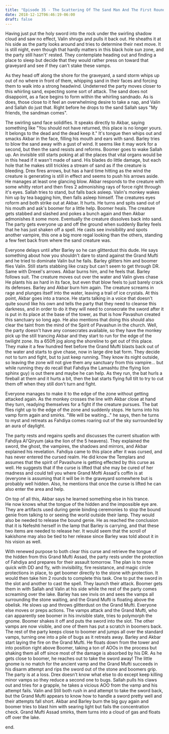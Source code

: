 ```yaml
---
title: "Episode 35 - The Scattering Of The Sand Man And The First Round Goes To The Grand Mufti "
date: 2018-12-12T06:46:19-06:00
draft: false
---
```


Having just put the holy sword into the rock under the swirling shadow cloud and saw no effect, Valin shrugs and pulls it back out. He sheaths it at his side as the party looks around and tries to determine their next move. It is still night, even though that hardly matters in this black hole sun zone, and the party still hasn't' rested. They contemplate heading out and finding a place to sleep but decide that they would rather press on toward that graveyard and see if they can't stake these vamps.

As they head off along the shore for the graveyard, a sand storm whips up out of no where in front of them, whipping sand in their faces and forcing them to walk into a strong headwind. Undeterred the party moves closer to this whirling sand, expecting some sort of attack. The sand does not disappoint, as a face begins to form within the whirling sandnado. As is does, those close to it feel an overwhelming desire to take a nap, and Valin and Sallah do just that. Right before he drops to the sand Sallah says "My friends, the sandman comes".

The swirling sand face solidifies. It speaks directly to Akbar, saying something like "You should not have returned, this place is no longer yours. It belongs to the dead and the dead keep it." It's tongue then whips out and smacks Akbar in the face, filling his mouth and ears with sand. Barley tries to blow the sand away with a gust of wind. It seems like it may work for a second, but then the sand resists and reforms. Boomer goes to wake Sallah up. An invisible still starts poking at all the places that vital organs would be in this head if it wasn't made of sand. His blades do little damage, but each hole that he makes still trickles a stream of sand as if the creature is bleeding. Drex fires arrows, but has a hard time hitting as the wind the creature is generating is still in effect and seems to push his arrows aside. He manages at least one glancing blow. Akbar responds to the creature with some whitty retort and then fires 2 admonishing rays of force right through it's eyes. Sallah tries to stand, but falls back asleep. Valin's monkey wakes him up by tea bagging him, then falls asleep himself. The creatures eyes roform and both strike out at Akbar. It hurts. He turns and spits sand out of his mouth and ask's boomer for a little help. Boomer heals. The creature gets stabbed and slashed and pokes a bunch again and then Akbar admonishes it some more. Eventually the creature dissolves back into sand. The party gets everyone up and off the ground when suddenly Barley feels that he has just shaken off a spell. He casts see invisibility and spots another vampire, this one a big more regal looking than the others, standing a few feet back from where the sand creature was.

Everyone delays until after Barley so he can glitterdust this dude. He says something about how you shouldn't dare to stand against the Grand Mufti and he tried to dominate Valin but he fails. Barley glitters him and boomer flies Valin. Still starts stabbing like crazy but can't seem to get through DR. Same with Drexel's arrows. Akbar burns him, and he feels that. Barley follows suit. The creature moves out over the water and Valin gives chase He plants his ax hard in its face, but even that blow feels to just barely crack its defenses. Barley and Akbar burn him again. The creature screams in rage and plunges itself into the water, leaving a trail of ice crystals. At this point, Akbar goes into a trance. He starts talking in a voice that doesn't quite sound like his own and tells the party that they need to cleanse this darkness, and in order to do it they will need to consecrate the sword after it is put in its place at the base of the tower, as that is how Pavashun created this sanctuary so long ago. He also mentions that doing this should also clear the taint from the mind of the Spirit of Pavashun in the church. Well, the party doesn't have any consecrates available, so they have the monkey pick up the still trancing Akbar and they start to run for the edge of the twilight zone. Its a 650ft jog along the shoreline to get out of this place. They make it a few hundred feet before the Grand Mufti blasts back out of the water and starts to give chase, now in large dire bat form. They decide not to turn and fight, but to just keep running. They know its night outside, so leaving the zone will not give them any sanctuary from this vampire... but while running they do recall that Fahdiya the Lamashtu (the flying lion sphinx guy) is out there and maybe he can help. As they run, the bat hurls a fireball at them and it hurts a bit, then the bat starts flying full tilt to try to cut them off when they still don't turn and fight.

Everyone manages to make it to the edge of the zone without getting attacked again. As the monkey crosses the line with Akbar close at hand they turn, readying themselves for a fight if the creature pursues. The bat flies right up to the edge of the zone and suddenly stops. He turns into his vamp form again and smirks. "We will be waiting..." he says, then he turns to myst and retreats as Fahdiya comes roaring out of the sky surrounded by an aura of daylight.

The party rests and regains spells and discusses the current situation with Fahdiya Al'Qiryum (aka the lion of the 5 heavens). They explained the sword, the ghost, the vampires, the shadows and mirrors, and Akbar explained his revelation. Fahdiya came to this place after it was cursed, and has never entered the cursed realm. He did know the Templars and assumes that the spirit of Pavashune is getting effected by this curse as well. He suggests that if the curse is lifted that she may be cured of her madness and could tell you where Grand Mofti Assad's coffin is at (everyone is assuming that it will be in the graveyard somewhere but is probably well hidden. Also, he mentions that once the curse is lifted he can also enter the area and help.

On top of all this, Akbar says he learned something else in his trance. He now knows what the tongue of the hidden and the impossible eye are. They are artifacts used during genie binding ceremonies to stop the bound genie from talking to or seeing the world outside their lamp. They would also be needed to release the bound genie. He as reached the conclusion that it is Nefeshti herself in the lamp that Barley is carrying, and that these two items are needed to release her. It would seem that the scroll of kakishone may also be tied to her release since Barley was told about it in his vision as well.

With renewed purpose to both clear this curse and retrieve the tongue of the hidden from this Grand Mufti Assad, the party rests under the protection of Fahdiya and prepares for their assault tomorrow. The plan is to move quick with DD and fly, with invisibility, fire resistance, and magic circle protections in place, to get boomer directly to the stone with protection. It would then take him 2 rounds to complete this task. One to put the sword in the slot and another to cast the spell. They launch their attack. Boomer gets them in with Sallah and Valin at his side while the rest of the party comes screaming over the lake. Barley has see invis on and sees the vamps all surrounding the stone waiting, and the Grand Mufti is floating above the obelisk. He slows up and throws glitterdust on the Grand Mufti. Everyone else moves or preps actions. The vamps attack and the Grand Mufti, who can apparently see boomer in his invisible state, tries to polymorph the gnome. Boomer shakes it off and puts the sword into the slot. The other vamps are now visible, and one of them has put a scratch in boomers back. The rest of the party keeps close to boomer and jumps all over the standard vamps, turning one into a pile of bugs as it retreats away. Barley and Akbar start laying the fire on the Grand Mufti. He floats down from the tower and into position right above Boomer, taking a ton of AOOs in the process but shaking them all off since most of the damage is absorbed by his DR. As he gets close to boomer, he reaches out to take the sword away! The little gnome is no match for the ancient vamp and the Grand Mufti succeeds in his disarm attempt and rips the sword out of the stone and boomers grip. The party is at a loss. Drex doesn't know what else to do except keep killing minor vamps so they reduce a second one to bugs. Sallah pulls his claws out and tries for a grapple, he takes a vicious AOO from the vamp and his attempt fails. Valin and Still both rush in and attempt to take the sword back, but the Grand Mufti appears to know how to handle a sword pretty well and their attempts fall short. Akbar and Barley burn the big guy again and boomer tries to blast him with searing light but fails the concentration check. Grand Mufti Assad smirks, them turns into a cloud of gas and floats off over the lake.

end.



